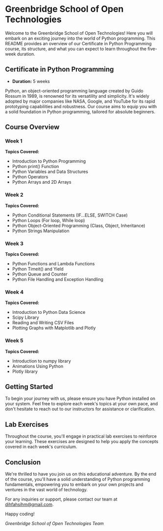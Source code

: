 # Greenbridge School of Open Technologies

Welcome to the Greenbridge School of Open Technologies! Here you will embark on an exciting journey into the world of Python programming. This README provides an overview of our Certificate in Python Programming course, its structure, and what you can expect to learn throughout the five-week duration.

## Certificate in Python Programming

- **Duration:** 5 weeks

Python, an object-oriented programming language created by Guido Rossum in 1989, is renowned for its versatility and simplicity. It's widely adopted by major companies like NASA, Google, and YouTube for its rapid prototyping capabilities and robustness. Our course aims to equip you with a solid foundation in Python programming, tailored for absolute beginners.

## Course Overview

### Week 1

**Topics Covered:**
- Introduction to Python Programming
- Python print() Function
- Python Variables and Data Structures
- Python Operators
- Python Arrays and 2D Arrays

### Week 2

**Topics Covered:**
- Python Conditional Statements (IF...ELSE, SWITCH Case)
- Python Loops (For loop, While loop)
- Python Object-Oriented Programming (Class, Object, Inheritance)
- Python Strings Manipulation

### Week 3

**Topics Covered:**
- Python Functions and Lambda Functions
- Python Timeit() and Yield
- Python Queue and Counter
- Python File Handling and Exception Handling

### Week 4

**Topics Covered:**
- Introduction to Python Data Science
- Scipy Library
- Reading and Writing CSV Files
- Plotting Graphs with Matplotlib and Plotly

### Week 5

**Topics Covered:**
- Introduction to numpy library
- Animations Using Python
- Plotly library

## Getting Started

To begin your journey with us, please ensure you have Python installed on your system. Feel free to explore each week's topics at your own pace, and don't hesitate to reach out to our instructors for assistance or clarification.

## Lab Exercises

Throughout the course, you'll engage in practical lab exercises to reinforce your learning. These exercises are designed to help you apply the concepts covered in each week's curriculum.

## Conclusion

We're thrilled to have you join us on this educational adventure. By the end of the course, you'll have a solid understanding of Python programming fundamentals, empowering you to embark on your own projects and ventures in the vast world of technology.

For any inquiries or support, please contact our team at [dihfahsihm@gmail.com](mailto:dihfahsihm@gmail.com).

Happy coding!

*Greenbridge School of Open Technologies Team*
